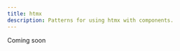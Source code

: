 ```yaml
---
title: htmx
description: Patterns for using htmx with components. 
---
```


<Prose>
Coming soon
</Prose>